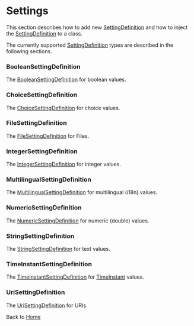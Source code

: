 # Settings

This section describes how to add new [SettingDefinition](../src/main/java/org/n52/iceland/config/SettingDefinition.java) and how to inject the [SettingDefinition](../src/main/java/org/n52/iceland/config/SettingDefinition.java) to a class.

The currently supported [SettingDefinition](../src/main/java/org/n52/iceland/config/SettingDefinition.java) types are described in the following sections.
### BooleanSettingDefinition
The [BooleanSettingDefinition](../src/main/java/org/n52/iceland/config/settings/BooleanSettingDefinition.java) for boolean values.
### ChoiceSettingDefinition
The [ChoiceSettingDefinition](../src/main/java/org/n52/iceland/config/settings/ChoiceSettingDefinition.java) for choice values.
### FileSettingDefinition
The [FileSettingDefinition](../src/main/java/org/n52/iceland/config/settings/FileSettingDefinition.java) for Files.
### IntegerSettingDefinition
The [IntegerSettingDefinition](../src/main/java/org/n52/iceland/config/settings/IntegerSettingDefinition.java) for integer values.
### MultilingualSettingDefinition
The [MultilingualSettingDefinition](../src/main/java/org/n52/iceland/config/settings/BooleanSettingDefinition.java) for multilingual (i18n) values.
### NumericSettingDefinition
The [NumericSettingDefinition](../src/main/java/org/n52/iceland/config/settings/NumericSettingDefinition.java) for numeric (double) values.
### StringSettingDefinition
The [StringSettingDefinition](../src/main/java/org/n52/iceland/config/settings/StringSettingDefinition.java) for text values.
### TimeInstantSettingDefinition
The [TimeInstantSettingDefinition](../src/main/java/org/n52/iceland/config/settings/TimeInstantSettingDefinition.java) for [TimeInstant](../src/main/java/org/n52/iceland/ogc/gml/time/TimeInstant.java) values.
### UriSettingDefinition
The [UriSettingDefinition](../src/main/java/org/n52/iceland/config/settings/UriSettingDefinition.java)  for URIs.

Back to [Home](Home.md)